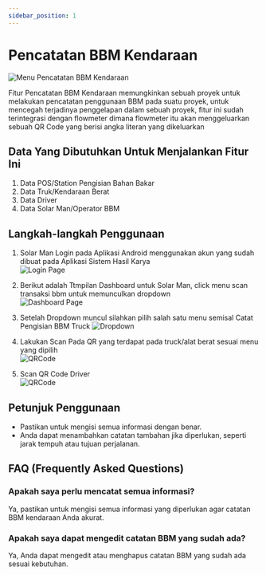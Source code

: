 ```yaml
---
sidebar_position: 1
---
```


# Pencatatan BBM Kendaraan

![Menu Pencatatan BBM Kendaraan](../assets/pencatatan-bbm-kendaraan/banner.png)

Fitur Pencatatan BBM Kendaraan memungkinkan sebuah proyek untuk melakukan pencatatan penggunaan BBM pada suatu proyek, untuk mencegah terjadinya penggelapan dalam sebuah proyek, fitur ini sudah terintegrasi dengan flowmeter dimana flowmeter itu akan menggeluarkan sebuah QR Code yang berisi angka literan yang dikeluarkan

## Data Yang Dibutuhkan Untuk Menjalankan Fitur Ini
1. Data POS/Station Pengisian Bahan Bakar
2. Data Truk/Kendaraan Berat
3. Data Driver
4. Data Solar Man/Operator BBM

## Langkah-langkah Penggunaan

1. Solar Man Login pada Aplikasi Android menggunakan akun yang sudah dibuat pada Aplikasi Sistem Hasil Karya  
![Login Page](../assets/pencatatan-bbm-kendaraan/login.jpg)

2. Berikut adalah Ttmpilan Dashboard untuk Solar Man, click menu scan transaksi bbm untuk memunculkan dropdown                                                                  
![Dashboard Page](../assets/pencatatan-bbm-kendaraan/dashboard.jpg)

3. Setelah Dropdown muncul silahkan pilih salah satu menu semisal Catat Pengisian BBM Truck
![Dropdown](../assets/pencatatan-bbm-kendaraan/dropdown.jpg)

4. Lakukan Scan Pada QR yang terdapat pada truck/alat berat sesuai menu yang dipilih                 
![QRCode](../assets/pencatatan-bbm-kendaraan/scan-truck.jpg)

5. Scan QR Code Driver            
![QRCode](../assets/pencatatan-bbm-kendaraan/scan-driver.jpg)




## Petunjuk Penggunaan
- Pastikan untuk mengisi semua informasi dengan benar.
- Anda dapat menambahkan catatan tambahan jika diperlukan, seperti jarak tempuh atau tujuan perjalanan.

## FAQ (Frequently Asked Questions)
### Apakah saya perlu mencatat semua informasi?
Ya, pastikan untuk mengisi semua informasi yang diperlukan agar catatan BBM kendaraan Anda akurat.

### Apakah saya dapat mengedit catatan BBM yang sudah ada?
Ya, Anda dapat mengedit atau menghapus catatan BBM yang sudah ada sesuai kebutuhan.
